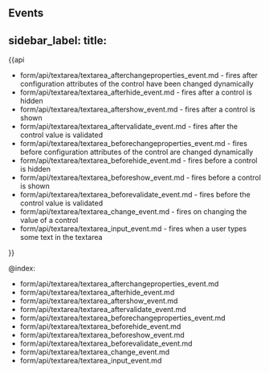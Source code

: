 Events 
---
sidebar_label: 
title: 
---          

{{api

- form/api/textarea/textarea_afterchangeproperties_event.md - fires after configuration attributes of the control have been changed dynamically
- form/api/textarea/textarea_afterhide_event.md - fires after a control is hidden
- form/api/textarea/textarea_aftershow_event.md - fires after a control is shown
- form/api/textarea/textarea_aftervalidate_event.md - fires after the control value is validated
- form/api/textarea/textarea_beforechangeproperties_event.md - fires before configuration attributes of the control are changed dynamically
- form/api/textarea/textarea_beforehide_event.md - fires before a control is hidden
- form/api/textarea/textarea_beforeshow_event.md - fires before a control is shown
- form/api/textarea/textarea_beforevalidate_event.md - fires before the control value is validated
- form/api/textarea/textarea_change_event.md - fires on changing the value of a control
- form/api/textarea/textarea_input_event.md - fires when a user types some text in the textarea

}}
    
@index:
- form/api/textarea/textarea_afterchangeproperties_event.md
- form/api/textarea/textarea_afterhide_event.md
- form/api/textarea/textarea_aftershow_event.md
- form/api/textarea/textarea_aftervalidate_event.md
- form/api/textarea/textarea_beforechangeproperties_event.md
- form/api/textarea/textarea_beforehide_event.md
- form/api/textarea/textarea_beforeshow_event.md
- form/api/textarea/textarea_beforevalidate_event.md
- form/api/textarea/textarea_change_event.md
- form/api/textarea/textarea_input_event.md
